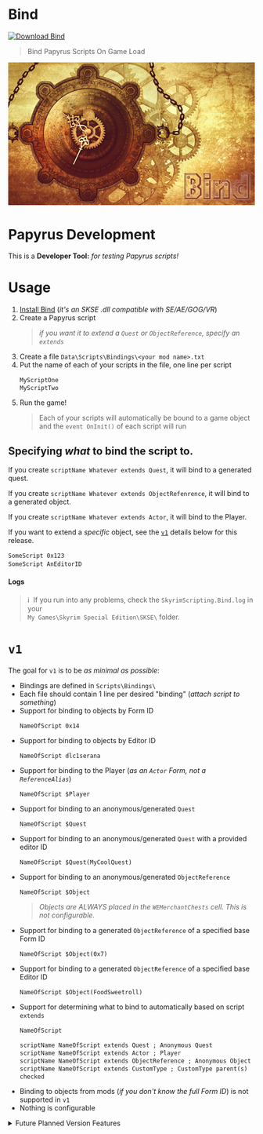 # Bind

[![Download Bind](https://github.com/SkyrimScripting/SkyrimScripting/raw/main/Resources/DownloadButton.png)](https://github.com/SkyrimScripting/Bind/releases/download/v1/BIND.Papyrus.Scripts.7z)

> Bind Papyrus Scripts On Game Load

![Bind](Images/Logo.png)

# Papyrus Development

This is a **Developer Tool:** _for testing Papyrus scripts!_

# Usage

1. [Install Bind](https://github.com/SkyrimScripting/Bind/releases/download/v1/BIND.Papyrus.Scripts.7z) (_it's an SKSE .dll compatible with SE/AE/GOG/VR_)
1. Create a Papyrus script
   >  _if you want it to extend a `Quest` or `ObjectReference`, specify an `extends`_
1. Create a file `Data\Scripts\Bindings\<your mod name>.txt`
1. Put the name of each of your scripts in the file, one line per script
   ```
   MyScriptOne
   MyScriptTwo
   ```
1. Run the game!
   > Each of your scripts will automatically be bound to a game object  
   > and the `event OnInit()` of each script will run

## Specifying _what_ to bind the script to.

If you create `scriptName Whatever extends Quest`, it will bind to a generated quest.

If you create `scriptName Whatever extends ObjectRefenrence`, it will bind to a generated object.

If you create `scriptName Whatever extends Actor`, it will bind to the Player.

If you want to extend a _specific_ object, see the [`v1`](#v1) details below for this release.

```sh
SomeScript 0x123
SomeScript AnEditorID
```

#### Logs

> ℹ ️ If you run into any problems, check the `SkyrimScripting.Bind.log` in your  
> `My Games\Skyrim Special Edition\SKSE\` folder.

# `v1`

The goal for `v1` is to be _as minimal as possible_:

- Bindings are defined in `Scripts\Bindings\`
- Each file should contain 1 line per desired "binding" (_attach script to something_)
- Support for binding to objects by Form ID
  ```
  NameOfScript 0x14
  ```
- Support for binding to objects by Editor ID
  ```
  NameOfScript dlc1serana
  ```
- Support for binding to the Player (_as an `Actor` Form, not a `ReferenceAlias`_)
  ```
  NameOfScript $Player
  ```
- Support for binding to an anonymous/generated `Quest`
  ```
  NameOfScript $Quest
  ```
- Support for binding to an anonymous/generated `Quest` with a provided editor ID
  ```
  NameOfScript $Quest(MyCoolQuest)
  ```
- Support for binding to an anonymous/generated `ObjectReference`
  ```
  NameOfScript $Object
  ```
  > _Objects are ALWAYS placed in the `WEMerchantChests` cell. This is not configurable._
- Support for binding to a generated `ObjectReference` of a specified base Form ID
  ```
  NameOfScript $Object(0x7)
  ```
- Support for binding to a generated `ObjectReference` of a specified base Editor ID
  ```
  NameOfScript $Object(FoodSweetroll)
  ```
- Support for determining what to bind to automatically based on script `extends`
  ```
  NameOfScript
  ```
  ```psc
  scriptName NameOfScript extends Quest ; Anonymous Quest
  scriptName NameOfScript extends Actor ; Player
  scriptName NameOfScript extends ObjectReference ; Anonymous Object
  scriptName NameOfScript extends CustomType ; CustomType parent(s) checked
  ```
- Binding to objects from mods (_if you don't know the full Form ID_) is not supported in `v1`
- Nothing is configurable

<details><summary>Future Planned Version Features</summary>

# `v1.1` Champollion support (**Planned**)

> _This has not yet been implemented but is planned for the next release._

- Read every `.pex` (_file mtime support_)
- Auto register any including this comment:
  ```psc
  scriptName Whatever
  {
    BIND: Player
    BIND: $NewQuest$
  }
  ```
- Or Simply
  ```psc
  scriptName Whatever
  {BIND}
  ```

</details>
